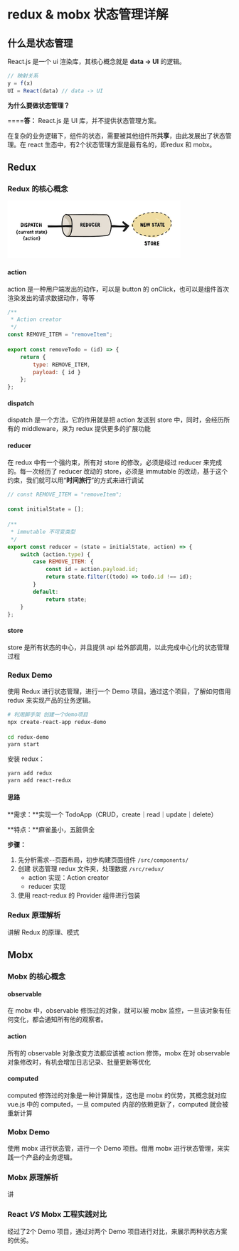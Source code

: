 # redux & mobx 状态管理详解

## 什么是状态管理

React.js 是一个 ui 渲染库，其核心概念就是 **data -> UI** 的逻辑。

```js
// 映射关系
y = f(x)
UI = React(data) // data -> UI
```

**为什么要做状态管理？**

====**答：** React.js 是 UI 库，并不提供状态管理方案。

在复杂的业务逻辑下，组件的状态，需要被其他组件所**共享**，由此发展出了状态管理。在 react 生态中，有2个状态管理方案是最有名的，即redux 和 mobx。

## Redux

### Redux 的核心概念

![redux核心概念](./img/redux核心概念.png)

#### action

action 是一种用户端发出的动作，可以是 button 的 onClick，也可以是组件首次渲染发出的请求数据动作，等等

```js
/**
 * Action creator
 */
const REMOVE_ITEM = "removeItem";

export const removeTodo = (id) => {
    return {
        type: REMOVE_ITEM,
        payload: { id }
    };
};
```

#### dispatch

dispatch 是一个方法，它的作用就是把 action 发送到 store 中，同时，会经历所有的 middleware，来为 redux 提供更多的扩展功能

#### reducer

在 redux 中有一个强约束，所有对 store 的修改，必须是经过 reducer 来完成的。每一次经历了 reducer 改动的 store，必须是 immutable 的改动，基于这个约束，我们就可以用“**时间旅行**”的方式来进行调试

```js
// const REMOVE_ITEM = "removeItem";

const initialState = [];

/**
 * immutable 不可变类型
 */
export const reducer = (state = initialState, action) => {
    switch (action.type) {
        case REMOVE_ITEM: {
            const id = action.payload.id;
            return state.filter((todo) => todo.id !== id);
        }
        default:
            return state;
    }
};
```

#### store

store 是所有状态的中心，并且提供 api 给外部调用，以此完成中心化的状态管理过程

### Redux Demo

使用 Redux 进行状态管理，进行一个 Demo 项目。通过这个项目，了解如何借用 redux 来实现产品的业务逻辑。

```sh
# 利用脚手架 创建一个demo项目
npx create-react-app redux-demo

cd redux-demo
yarn start
```

安装 redux：

```yarn add redux
yarn add redux
yarn add react-redux
```

#### 思路

**需求：**实现一个 TodoApp（CRUD，create｜read｜update｜delete）

**特点：**麻雀虽小，五脏俱全

**步骤：**

1. 先分析需求--页面布局，初步构建页面组件 `/src/components/`
2. 创建 状态管理 redux 文件夹，处理数据 `/src/redux/`
   * action 实现：Action creator
   * reducer 实现
3. 使用 react-redux 的 Provider 组件进行包装

### Redux 原理解析

讲解 Redux 的原理、模式

## Mobx

### Mobx 的核心概念

#### observable

在 mobx 中，observable 修饰过的对象，就可以被 mobx 监控，一旦该对象有任何变化，都会通知所有他的观察者。

#### action

所有的 observable 对象改变方法都应该被 action 修饰，mobx 在对 observable 对象修改时，有机会增加日志记录、批量更新等优化

#### computed

computed 修饰过的对象是一种计算属性，这也是 mobx 的优势，其概念就对应 vue.js 中的 computed，一旦 computed 内部的依赖更新了，computed 就会被重新计算

### Mobx Demo

使用 mobx 进行状态管，进行一个 Demo 项目。借用 mobx 进行状态管理，来实践一个产品的业务逻辑。

### Mobx 原理解析

讲

### React *VS* Mobx 工程实践对比

经过了2个 Demo 项目，通过对两个 Demo 项目进行对比，来展示两种状态方案的优劣。
